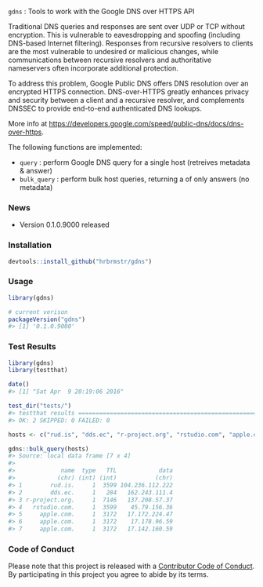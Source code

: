<!-- README.md is generated from README.Rmd. Please edit that file -->
`gdns` : Tools to work with the Google DNS over HTTPS API

Traditional DNS queries and responses are sent over UDP or TCP without encryption. This is vulnerable to eavesdropping and spoofing (including DNS-based Internet filtering). Responses from recursive resolvers to clients are the most vulnerable to undesired or malicious changes, while communications between recursive resolvers and authoritative nameservers often incorporate additional protection.

To address this problem, Google Public DNS offers DNS resolution over an encrypted HTTPS connection. DNS-over-HTTPS greatly enhances privacy and security between a client and a recursive resolver, and complements DNSSEC to provide end-to-end authenticated DNS lookups.

More info at <https://developers.google.com/speed/public-dns/docs/dns-over-https>.

The following functions are implemented:

-   `query` : perform Google DNS query for a single host (retreives metadata & answer)
-   `bulk_query` : perform bulk host queries, returning a of only answers (no metadata)

### News

-   Version 0.1.0.9000 released

### Installation

``` r
devtools::install_github("hrbrmstr/gdns")
```

### Usage

``` r
library(gdns)

# current verison
packageVersion("gdns")
#> [1] '0.1.0.9000'
```

### Test Results

``` r
library(gdns)
library(testthat)

date()
#> [1] "Sat Apr  9 20:19:06 2016"

test_dir("tests/")
#> testthat results ========================================================================================================
#> OK: 2 SKIPPED: 0 FAILED: 0

hosts <- c("rud.is", "dds.ec", "r-project.org", "rstudio.com", "apple.com")

gdns::bulk_query(hosts)
#> Source: local data frame [7 x 4]
#> 
#>             name  type   TTL            data
#>            (chr) (int) (int)           (chr)
#> 1        rud.is.     1  3599 104.236.112.222
#> 2        dds.ec.     1   284   162.243.111.4
#> 3 r-project.org.     1  7146   137.208.57.37
#> 4   rstudio.com.     1  3599    45.79.156.36
#> 5     apple.com.     1  3172   17.172.224.47
#> 6     apple.com.     1  3172    17.178.96.59
#> 7     apple.com.     1  3172   17.142.160.59
```

### Code of Conduct

Please note that this project is released with a [Contributor Code of Conduct](CONDUCT.md). By participating in this project you agree to abide by its terms.
